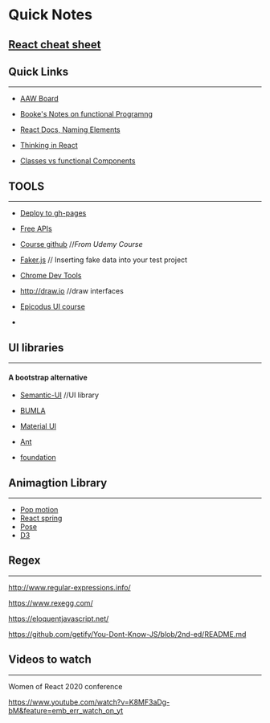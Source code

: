 # Quick Notes

## [ React cheat sheet](https://devhints.io/react)

## Quick Links

---

- [AAW Board](https://awwapp.com/)

- [Booke's Notes on functional Programng](https://github.com/BrookeZK/FP_examples)
- [React Docs, Naming Elements](https://reactjs.org/docs/dom-elements.html)
- [Thinking in React](https://reactjs.org/docs/thinking-in-react.html)
- [Classes vs functional Components](https://overreacted.io/how-are-function-components-different-from-classes/)

## TOOLS

---

- [Deploy to gh-pages](https://dev.to/yuribenjamin/how-to-deploy-react-app-in-github-pages-2a1f)
- [Free APIs](https://github.com/public-apis/public-apis)

- [Course github](https://github.com/StephenGrider/redux-code) //*From Udemy Course*
- [Faker.js](https://github.com/marak/Faker.js/) // Inserting fake data into your test project
- [Chrome Dev Tools](https://react-devtools-tutorial.now.sh/)
- http://draw.io //draw interfaces
- [Epicodus UI course](https://www.learnhowtoprogram.com/user-interfaces/web-design-process)
- 

## UI libraries

---

#### A bootstrap alternative 

- [Semantic-UI](https://semantic-ui.com/) //UI library

- [BUMLA](https://bulma.io/)

- [Material UI](https://material-ui.com/)

- [Ant](https://ant.design/)
- [foundation](https://get.foundation/)

## Animagtion Library

---

- [Pop motion](https://popmotion.io/)
- [React spring](https://www.react-spring.io/)
- [Pose](https://popmotion.io/pose/)
- [D3](https://d3js.org/)

## Regex

---

[http://www.regular-expressions.info/ ](http://www.regular-expressions.info/)

https://www.rexegg.com/

https://eloquentjavascript.net/

https://github.com/getify/You-Dont-Know-JS/blob/2nd-ed/README.md

## Videos to watch

---

Women of React 2020 conference 

https://www.youtube.com/watch?v=K8MF3aDg-bM&feature=emb_err_watch_on_yt